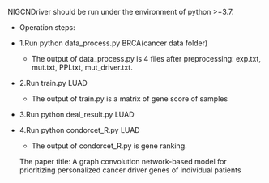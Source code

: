 NIGCNDriver should be run under the environment of python >=3.7.

- Operation steps:
- 1.Run python data_process.py BRCA(cancer data folder)
	- The output of data_process.py is 4 files after preprocessing: exp.txt, mut.txt, PPI.txt, mut_driver.txt.
- 2.Run train.py LUAD
	- The output of train.py is a matrix of gene score of samples
- 3.Run python deal_result.py LUAD 
- 4.Run python condorcet_R.py LUAD
	- The output of condorcet_R.py is gene ranking.
	
	The paper title: A graph convolution network-based model for prioritizing personalized cancer driver genes of individual patients  
 
